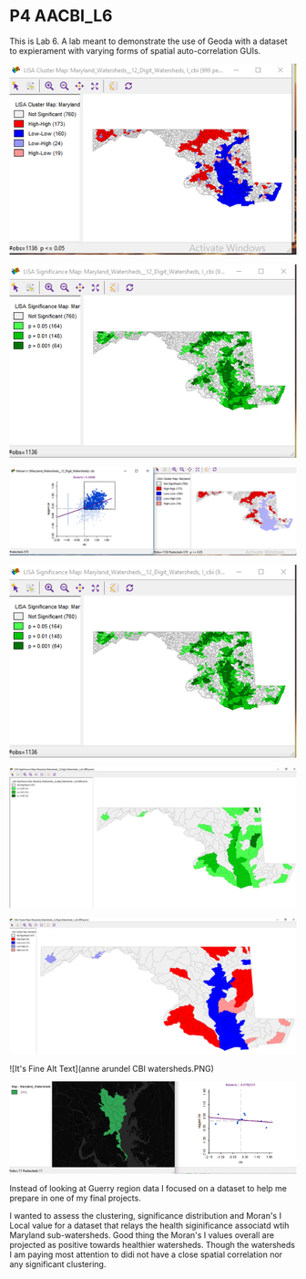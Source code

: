 # P4 AACBI_L6

This is Lab 6. A lab meant to demonstrate the use of Geoda with a dataset to expierament with varying forms of spatial auto-correlation GUIs.

![test](clusterMap12.PNG)

![It's Fine Alt Text](significance12.PNG)
 
![It's Fine Alt Text](healthy12.PNG)
  
![It's Fine Alt Text](Significance12.PNG)
 
![It's Fine Alt Text](SignificanceMap.PNG)
 
![It's Fine Alt Text](ClusterMap.PNG)
 
![It's Fine Alt Text](anne arundel CBI watersheds.PNG)
 
![It's Fine Alt Text](nosignificanceAA.PNG)
   
Instead of looking at Guerry region data I focused on a dataset to help me prepare in one of my final projects.

I wanted to assess the clustering, significance distribution and Moran's I Local value for a dataset that relays the health siginificance associatd wtih Maryland sub-watersheds. Good thing the Moran's I values overall are projected as positive towards healthier watersheds.
Though the watersheds I am paying most attention to didi not have a close spatial correlation nor any significant clustering.

  
